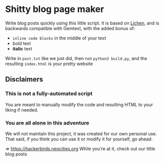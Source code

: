 # Shitty blog page maker

Write blog posts quickly using this little script. It is based on [Lichen](https://lichen.sensorstation.co/), and is backwards compatible with Gemtext, with the added bonus of:
- `inline code blocks` in the middle of your text
- *bold* text
- __italic__ text

Write in `post.txt` like we just did, then run `python3 build.py`, and the resulting `index.html` is your pretty website

## Disclaimers

### This is not a fully-automated script

You are meant to manually modify the code and resulting HTML to your liking if needed.

### You are all alone in this adventure

We will not maintain this project, it was created for our own personal use. That said, if you think you can use it or modify it for yourself, go ahead.

=> https://hackerbirds.neocities.org While you're at it, check out our little blog posts
